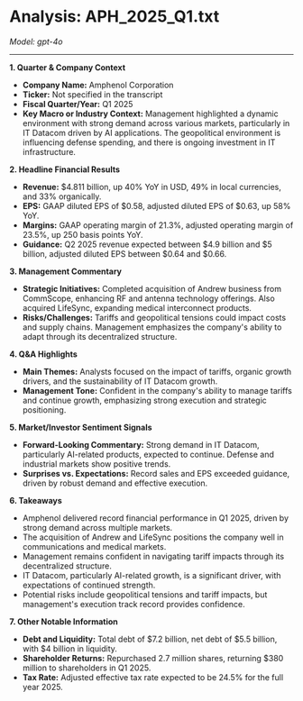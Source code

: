 # Analysis: APH_2025_Q1.txt

*Model: gpt-4o*

---

**1. Quarter & Company Context**
- **Company Name:** Amphenol Corporation
- **Ticker:** Not specified in the transcript
- **Fiscal Quarter/Year:** Q1 2025
- **Key Macro or Industry Context:** Management highlighted a dynamic environment with strong demand across various markets, particularly in IT Datacom driven by AI applications. The geopolitical environment is influencing defense spending, and there is ongoing investment in IT infrastructure.

**2. Headline Financial Results**
- **Revenue:** $4.811 billion, up 40% YoY in USD, 49% in local currencies, and 33% organically.
- **EPS:** GAAP diluted EPS of $0.58, adjusted diluted EPS of $0.63, up 58% YoY.
- **Margins:** GAAP operating margin of 21.3%, adjusted operating margin of 23.5%, up 250 basis points YoY.
- **Guidance:** Q2 2025 revenue expected between $4.9 billion and $5 billion, adjusted diluted EPS between $0.64 and $0.66.

**3. Management Commentary**
- **Strategic Initiatives:** Completed acquisition of Andrew business from CommScope, enhancing RF and antenna technology offerings. Also acquired LifeSync, expanding medical interconnect products.
- **Risks/Challenges:** Tariffs and geopolitical tensions could impact costs and supply chains. Management emphasizes the company's ability to adapt through its decentralized structure.

**4. Q&A Highlights**
- **Main Themes:** Analysts focused on the impact of tariffs, organic growth drivers, and the sustainability of IT Datacom growth.
- **Management Tone:** Confident in the company's ability to manage tariffs and continue growth, emphasizing strong execution and strategic positioning.

**5. Market/Investor Sentiment Signals**
- **Forward-Looking Commentary:** Strong demand in IT Datacom, particularly AI-related products, expected to continue. Defense and industrial markets show positive trends.
- **Surprises vs. Expectations:** Record sales and EPS exceeded guidance, driven by robust demand and effective execution.

**6. Takeaways**
- Amphenol delivered record financial performance in Q1 2025, driven by strong demand across multiple markets.
- The acquisition of Andrew and LifeSync positions the company well in communications and medical markets.
- Management remains confident in navigating tariff impacts through its decentralized structure.
- IT Datacom, particularly AI-related growth, is a significant driver, with expectations of continued strength.
- Potential risks include geopolitical tensions and tariff impacts, but management's execution track record provides confidence.

**7. Other Notable Information**
- **Debt and Liquidity:** Total debt of $7.2 billion, net debt of $5.5 billion, with $4 billion in liquidity.
- **Shareholder Returns:** Repurchased 2.7 million shares, returning $380 million to shareholders in Q1 2025.
- **Tax Rate:** Adjusted effective tax rate expected to be 24.5% for the full year 2025.